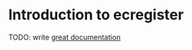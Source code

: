 # Introduction to ecregister

TODO: write [great documentation](http://jacobian.org/writing/great-documentation/what-to-write/)
